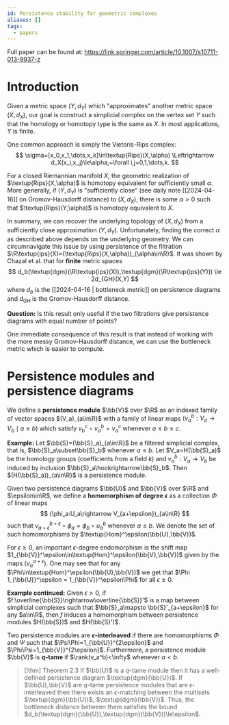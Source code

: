 ```yaml
---
id: Persistence stability for geometric complexes
aliases: []
tags:
  - papers
---
```


Full paper can be found at: https://link.springer.com/article/10.1007/s10711-013-9937-z

# Introduction

Given a metric space $(Y,d_Y)$ which "approximates" another metric space $(X,d_X)$, our goal is construct a simplicial complex on the vertex set $Y$ such that the homology or homotopy type is the same as $X$. In most applications, $Y$ is finite.

One common approach is simply the Vietoris-Rips complex:
$$
    \sigma=[x_0,x_1,\dots,x_k]\in\textup{Rips}(X,\alpha) \Leftrightarrow d_X(x_i,x_j)\le\alpha,~\forall i,j=0,1,\dots,k.
$$

For a closed Riemannian manifold $X$, the geometric realization of $\textup{Rips}(X,\alpha)$ is homotopy equivalent for sufficiently small $\alpha$. More generally, if $(Y,d_Y)$ is "sufficiently close" (see daily note [[2024-04-16]] on Gromov-Hausdorff distance) to $(X,d_X)$, there is some $\alpha>0$ such that $\textup{Rips}(Y,\alpha)$ is homotopy equivalent to $X$.

In summary, we can recover the underlying topology of $(X,d_X)$ from a sufficiently close approximation $(Y,d_Y)$. Unfortunately, finding the correct $\alpha$ as described above depends on the underlying geometry. We can circumnavigate this issue by using persistence of the filtration $\R\textup{ips}(X)=(\textup{Rips}(X,\alpha))_{\alpha\in\R}$. It was shown by Chazal et al. that for **finite** metric spaces 
$$
    d_b(\textup{dgm}(\R\textup{ips}(X)),\textup{dgm}(\R\textup{ips}(Y))) \le 2d_{GH}(X,Y)
$$
where $d_b$ is the [[2024-04-16 | bottleneck metric]] on persistence diagrams and $d_{GH}$ is the Gromov-Hausdorff distance.

**Question:** Is this result only useful if the two filtrations give persistence diagrams with equal number of points?  

One immediate consequence of this result is that instead of working with the more messy Gromov-Hausdorff distance, we can use the bottleneck metric which is easier to compute.

# Persistence modules and persistence diagrams

We define a **persistence module** $\bb{V}$ over $\R$ as an indexed family of vector spaces $(V_a)_{a\in\R}$ with a family of linear maps $(v_a^b:V_a\rightarrow V_b\mid a\le b)$ which satisfy $v_b^c\circ v_a^b=v_a^c$ whenever $a\le b\le c$.

**Example:** Let $\bb{S}=(\bb{S}_a)_{a\in\R}$ be a filtered simplicial complex, that is, $\bb{S}_a\subset\bb{S}_b$ whenever $a\le b$. Let $V_a=H(\bb{S}_a)$ be the homology groups (coefficients from a field $k$) and $v_a^b:V_a\rightarrow V_b$ be induced by inclusion $\bb{S}_a\hookrightarrow\bb{S}_b$. Then $(H(\bb{S}_a))_{a\in\R}$ is a persistence module.

Given two persistence diagrams $\bb{U}$ and $\bb{V}$ over $\R$ and $\epsilon\in\R$, we define a **homomorphism of degree $\epsilon$** as a collection $\Phi$ of linear maps
$$
    (\phi_a:U_a\rightarrow V_{a+\epsilon})_{a\in\R}
$$
such that $v_{a+\epsilon}^{b+\epsilon}\circ \phi_a=\phi_b\circ u_a^b$ whenever $a\le b$. We denote the set of such homomorphisms by $\textup{Hom}^\epsilon(\bb{U},\bb{V})$. 

For $\epsilon\ge0$, an important $\epsilon$-degree endomorphism is the shift map $1_{\bb{V}}^\epsilon\in\textup{Hom}^\epsilon(\bb{V},\bb{V})$ given by the maps $(v_a^{a+\epsilon})$. One may see that for any $\Phi\in\textup{Hom}^\epsilon(\bb{U},\bb{V})$ we get that $\Phi 1_{\bb{U}}^\epsilon = 1_{\bb{V}}^\epsilon\Phi$ for all $\epsilon\ge0$.

**Example continued:** Given $\epsilon>0$, if $f:\overline{\bb{S}}\rightarrow\overline{\bb{S}}'$ is a map between simplicial complexes such that $\bb{S}_a\mapsto \bb{S}'_{a+\epsilon}$ for any $a\in\R$, then $f$ induces a homomorphism between persistence modules $H(\bb{S})$ and $H(\bb{S}')$.

Two persistence modules are **$\epsilon$-interleaved** if there are homomorphisms $\Phi$ and $\Psi$ such that $\Psi\Phi=1_{\bb{U}}^{2\epsilon}$ and $\Phi\Psi=1_{\bb{V}}^{2\epsilon}$. Furthermore, a persistence module $\bb{V}$ is **$q$-tame** if $\rank(v_a^b)<\infty$ whenever $a< b$.

> [!thm] Theorem 2.3
> If $\bb{U}$ is a $q$-tame module then it has a well-defined persistence diagram $\textup{dgm}(\bb{U})$. If $\bb{U},\bb{V}$ are $q$-tame persistence modules that are $\epsilon$-interleaved then there exists an $\epsilon$-matching between the multisets $\textup{dgm}(\bb{U})$, $\textup{dgm}(\bb{V})$. Thus, the bottleneck distance between them satisfies the bound $d_b(\textup{dgm}(\bb{U}),\textup{dgm}(\bb{V}))\le\epsilon$.
